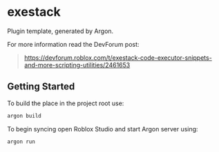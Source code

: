 # exestack
Plugin template, generated by Argon.

For more information read the DevForum post:
> https://devforum.roblox.com/t/exestack-code-executor-snippets-and-more-scripting-utilities/2461653

## Getting Started
To build the place in the project root use:
```bash
argon build
```

To begin syncing open Roblox Studio and start Argon server using:
```bash
argon run
```
